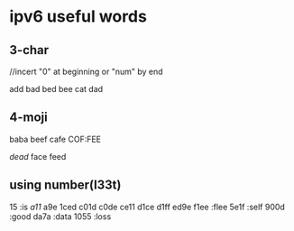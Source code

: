 # ipv6 useful words


## 3-char
  //incert "0" at beginning or "num" by end

add
bad
bed
bee
cat
dad

## 4-moji

baba
beef
cafe
  COF:FEE

*dead*
face
feed

## using number(l33t)

15  :is
*a11*
a9e
1ced
c01d
c0de
ce11
d1ce
d1ff
ed9e
f1ee  :flee
5e1f  :self
900d  :good
da7a  :data
1055  :loss